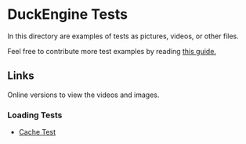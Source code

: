 # DuckEngine Tests

In this directory are examples of tests as pictures, videos, or other files.

Feel free to contribute more test examples by reading [this guide.](/README.md#developers-guide)

## Links

Online versions to view the videos and images.

### Loading Tests

- [Cache Test](https://vimeo.com/658668669)
